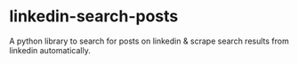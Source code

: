 # linkedin-search-posts
A python library to search for posts on linkedin  &amp; scrape search results from linkedin automatically.
